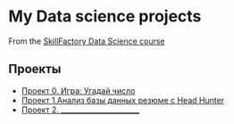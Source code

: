 # My Data science projects
From the [SkillFactory Data Science course](https://skillfactory.ru/data-scientist-pro)

## Проекты

* [Проект 0. Игра: Угадай число](hhttps://github.com/Anton-27/study_data_science/tree/main/project_0)
* [Проект 1.Анализ базы данных резюме c Head Hunter](https://github.com/Anton-27/study_data_science/tree/main/Project_1)
* [Проект 2. ______________________](_______)